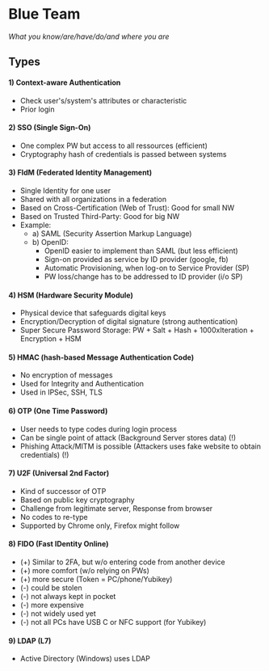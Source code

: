 # Blue Team

*What you know/are/have/do/and where you are*

## Types

#### 1) Context-aware Authentication
- Check user's/system's attributes or characteristic
- Prior login

#### 2) SSO (Single Sign-On)
- One complex PW but access to all ressources (efficient)
- Cryptography hash of credentials is passed between systems

#### 3) FIdM (Federated Identity Management)
- Single Identity for one user
- Shared with all organizations in a federation
- Based on Cross-Certification (Web of Trust): Good for small NW
- Based on Trusted Third-Party: Good for big NW
- Example: 
    - a) SAML (Security Assertion Markup Language)
    - b) OpenID:
       - OpenID easier to implement than SAML (but less efficient)
       - Sign-on provided as service by ID provider (google, fb) 
       - Automatic Provisioning, when log-on to Service Provider (SP)
       - PW loss/change has to be addressed to ID provider (i/o SP)

#### 4) HSM (Hardware Security Module)
- Physical device that safeguards digital keys
- Encryption/Decryption of digital signature (strong authentication)
- Super Secure Password Storage: PW + Salt + Hash + 1000xIteration + Encryption + HSM

#### 5) HMAC (hash-based Message Authentication Code)
- No encryption of messages 
- Used for Integrity and Authentication
- Used in IPSec, SSH, TLS

#### 6) OTP (One Time Password)
- User needs to type codes during login process
- Can be single point of attack (Background Server stores data) (!)
- Phishing Attack/MITM is possible (Attackers uses fake website to obtain credentials) (!)

#### 7) U2F (Universal 2nd Factor)
- Kind of successor of OTP
- Based on public key cryptography
- Challenge from legitimate server, Response from browser
- No codes to re-type
- Supported by Chrome only, Firefox might follow

#### 8) FIDO (Fast IDentity Online)
- (+) Similar to 2FA, but w/o entering code from another device
- (+) more comfort (w/o relying on PWs)
- (+) more secure (Token = PC/phone/Yubikey)
- (-) could be stolen
- (-) not always kept in pocket
- (-) more expensive
- (-) not widely used yet
- (-) not all PCs have USB C or NFC support (for Yubikey)

#### 9) LDAP (L7)
- Active Directory (Windows) uses LDAP
